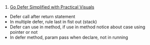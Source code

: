 1. [Go Defer Simplified with Practical Visuals](https://blog.learngoprogramming.com/golang-defer-simplified-77d3b2b817ff)
  * Defer call after return statement
  * In multiple defer, rule last in fist out (stack)
  * Defer can use in method, if use in method notice about case using pointer or not
  * In defer method, param pass when declare, not in running
